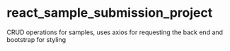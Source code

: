 # react_sample_submission_project
CRUD operations for samples, uses axios for requesting the back end and bootstrap for styling
